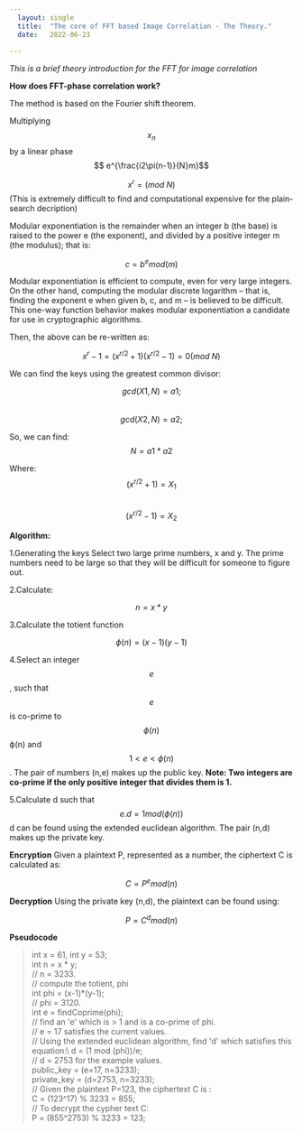 ```yaml
---
  layout: single
  title:  "The core of FFT based Image Correlation - The Theory."
  date:   2022-06-23
   
--- 
```


*This is a brief theory introduction for the FFT for image correlation*

**How does FFT-phase correlation work?**

The method is based on the Fourier shift theorem.

Multiplying $$ x_n $$ by a linear phase $$ e^{\frac{i2\pi(n-1)}{N}m}$$


$$x^r = (mod  \;N) $$ (This is extremely difficult to find and computational expensive for the plain-search decription)

Modular exponentiation is the remainder when an integer b (the base) is raised to the power e (the exponent), and divided by a positive integer m (the modulus); that is:

$$ c = b^{e} mod(m) $$

Modular exponentiation is efficient to compute, even for very large integers. On the other hand, computing the modular discrete logarithm – that is, finding the exponent e when given b, c, and m – is believed to be difficult. This one-way function behavior makes modular exponentiation a candidate for use in cryptographic algorithms.

Then, the above can be re-written as: 

$$x^r - 1 = (x^{r/2}+1)(x^{r/2}-1) = 0 (mod \;N)$$

We can find the keys using the greatest common divisor:

$$gcd(X1, N) = a1;$$\
$$gcd(X2, N) = a2;$$

So, we can find: $$N = a1 * a2$$

Where:\
$$(x^{r/2}+1)=X_1$$\
$$(x^{r/2}-1)=X_2$$

**Algorithm:**

1.Generating the keys
Select two large prime numbers, x and y. The prime numbers need to be large so that they will be difficult for someone to figure out. 

2.Calculate:
 
$$n = x * y $$
 
3.Calculate the totient function 

$$\phi(n) = (x-1)(y-1)$$

4.Select an integer $$e$$, such that $$e$$ is co-prime to $$\phi(n)$$ ϕ(n) and $$1 < e < \phi(n)$$
. The pair of numbers (n,e) makes up the public key.
**Note: Two integers are co-prime if the only positive integer that divides them is 1.**

5.Calculate d such that $$e.d = 1 mod(\phi(n))$$
d can be found using the extended euclidean algorithm. The pair (n,d) makes up the private key.

**Encryption**
Given a plaintext P, represented as a number, the ciphertext C is calculated as:

$$C = P^{e} mod(n)$$

**Decryption**
Using the private key (n,d), the plaintext can be found using:

$$P = C^{d} mod(n)$$

**Pseudocode**

>int x = 61, int y = 53;\
>int n = x * y;\
>// n = 3233.\
>// compute the totient, phi\
>int phi = (x-1)*(y-1);\
>// phi = 3120.\
>int e = findCoprime(phi);\
>// find an 'e' which is > 1 and is a co-prime of phi.\
>// e = 17 satisfies the current values.\
>// Using the extended euclidean algorithm, find 'd' which satisfies this equation:\ 
>d = (1 mod (phi))/e;\
>// d = 2753 for the example values.\
>public_key = (e=17, n=3233);\
>private_key = (d=2753, n=3233);\
>// Given the plaintext P=123, the ciphertext C is :\
>C = (123^17) % 3233 = 855;\
>// To decrypt the cypher text C:\
>P = (855^2753) % 3233 = 123;
